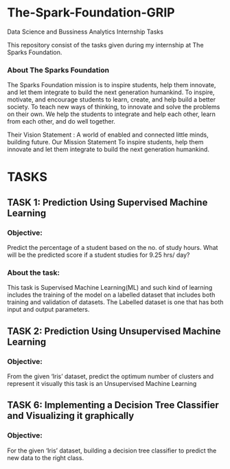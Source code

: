 # The-Spark-Foundation-GRIP
Data Science and Bussiness Analytics Internship Tasks

This repository consist of the tasks given during my internship at The Sparks Foundation.

### About The Sparks Foundation

The Sparks Foundation mission is to inspire students, help them innovate, and let them integrate to build the next generation humankind. To inspire, motivate, and encourage students to learn, create, and help build a better society. To teach new ways of thinking, to innovate and solve the problems on their own. We help the students to integrate and help each other, learn from each other, and do well together.

Their Vision Statement : A world of enabled and connected little minds, building future. Our Mission Statement To inspire students, help them innovate and let them integrate to build the next generation humankind.

# TASKS

## TASK 1: Prediction Using Supervised Machine Learning

### Objective:
Predict the percentage of a student based on the no. of study hours. What will be the predicted score if a student studies for 9.25 hrs/ day?

### About the task:
This task is Supervised Machine Learning(ML) and such kind of learning includes the training of the model on a labelled dataset that includes both training and validation of datasets. The Labelled dataset is one that has both input and output parameters.

## TASK 2: Prediction Using Unsupervised Machine Learning

### Objective:
From the given ‘Iris’ dataset, predict the optimum number of clusters and represent it visually this task is an Unsupervised Machine Learning 

## TASK 6: Implementing a Decision Tree Classifier and Visualizing it graphically

### Objective:
For the given ‘Iris’ dataset, building a decision tree classifier to predict the new data to the right class. 

